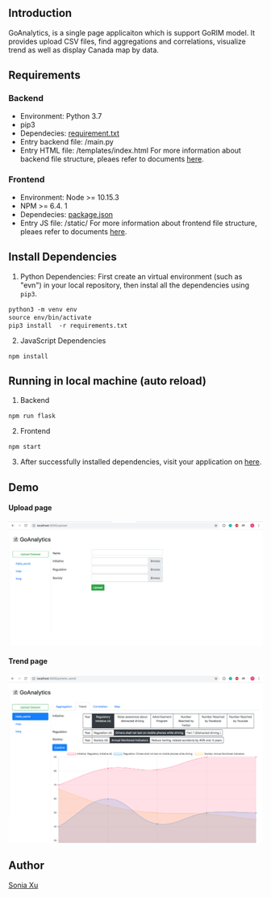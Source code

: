 ## Introduction
GoAnalytics, is a single page applicaiton which is support GoRIM model. It provides upload CSV files, find aggregations and correlations, visualize trend as well as display Canada map by data.

## Requirements
### Backend
- Environment: Python 3.7
- pip3
- Dependecies: [requirement.txt](https://github.com/soniaxu7/GoAnalytics/blob/master/documents/requirement.txt.md)
- Entry backend file: /main.py
- Entry HTML file: /templates/index.html
For more information about backend file structure, pleaes refer to documents [here](https://github.com/soniaxu7/GoAnalytics/blob/master/documents/backend.file.structure.md).

### Frontend
- Environment: Node >= 10.15.3
- NPM >= 6.4. 1
- Dependecies: [package.json](https://github.com/soniaxu7/GoAnalytics/blob/master/documents/package.json.md)
- Entry JS file: /static/
For more information about frontend file structure, pleaes refer to documents [here](https://github.com/soniaxu7/GoAnalytics/blob/master/documents/frontend.file.structure.md).

## Install Dependencies
1. Python Dependencies: First create an virtual environment (such as "evn") in your local repository, then instal all the dependencies using ``pip3``.
```
python3 -m venv env
source env/bin/activate
pip3 install  -r requirements.txt
```
2. JavaScript Dependencies
```
npm install
```

## Running in local machine (auto reload)
1. Backend
```
npm run flask
```
2. Frontend
```
npm start
```
3. After successfully installed dependencies, visit your application on [here](http://localhost:5000).

## Demo
#### Upload page
<div>
  <img width="600" src="https://github.com/soniaxu7/GoAnalytics/blob/master/documents/images/upload_page.png">
<div>

#### Trend page
<div>
  <img width="600" src="https://github.com/soniaxu7/GoAnalytics/blob/master/documents/images/trend_page.png">
<div>

## Author
[Sonia Xu](mailto:soniaxu7@foxmail.com)
